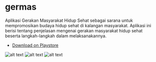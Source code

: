 # germas


Aplikasi Gerakan Masyarakat Hidup Sehat sebagai sarana untuk mempromosikan budaya hidup sehat di kalangan masyarakat. Aplikasi ini berisi tentang penjelasan mengenai gerakan masyarakat hidup sehat beserta langkah-langkah dalam melaksanakannya.

- [Download on Playstore](https://play.google.com/store/apps/details?id=com.bufir.germas)

![alt text](https://lh3.googleusercontent.com/HcitsShxRj5Gympx-cYZCxh-zgbAhqKDV1RWhq_EKRL09CyRMNKAOyDsyGcSNIjNNg=w720-h310-rw)
![alt text](https://lh3.googleusercontent.com/7JsVfloJEGluTxsBXVZPELwqbyqXAwAErA3_zFjLt_c6NBoHz5btoaKwfFDZKV5EQDg=w720-h310-rw)
![alt text](https://lh3.googleusercontent.com/_1ZAJ9T9hnWgrBL4dkYCl8nv6qbfujIl1dlygRAU4_sJyPVOarSS3LCcJzEMxlnfSNs=w720-h310-rw)
